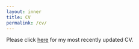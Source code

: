```yaml
---
layout: inner
title: CV
permalink: /cv/
---
```


Please click <a target="_blank" class="align-middle link-primary mr-2 mr-lg-0 ml-lg-2" href="../OykuArkan2021CV.pdf">here</a> for my most recently updated CV.
<!--        
<a href="../assets/repo/CaglarTunc-cv.pdf" target="_blank"></a>
-->
